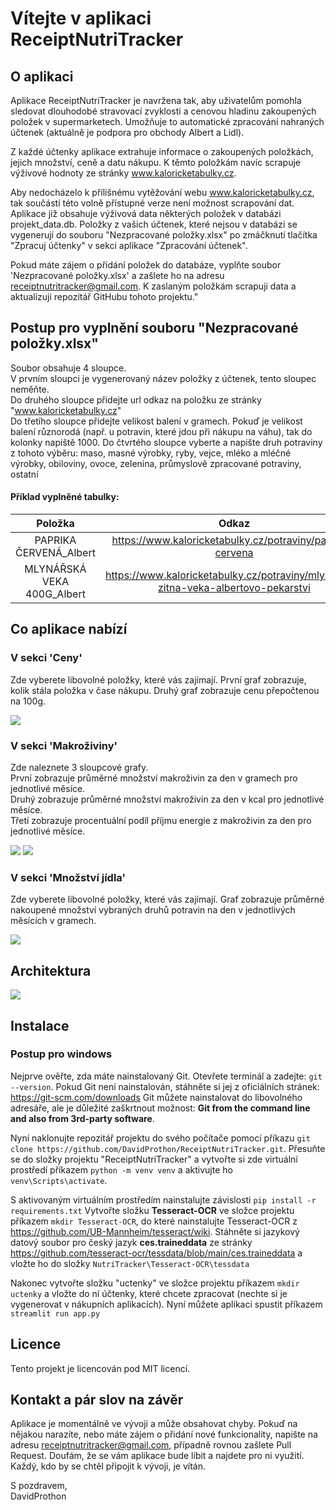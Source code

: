 
 # Vítejte v aplikaci ReceiptNutriTracker

 ## O aplikaci

Aplikace ReceiptNutriTracker je navržena tak, aby uživatelům pomohla sledovat dlouhodobé stravovací zvyklosti a cenovou hladinu zakoupených položek v supermarketech.
Umožňuje to automatické zpracování nahraných účtenek (aktuálně je podpora pro obchody Albert a Lidl).

Z každé účtenky aplikace extrahuje informace o zakoupených položkách, jejich množství, ceně a datu nákupu. K těmto položkám navíc scrapuje výživové hodnoty ze stránky www.kaloricketabulky.cz.

Aby nedocházelo k přílišnému vytěžování webu www.kaloricketabulky.cz, tak součástí této volně přístupné verze není možnost scrapování dat. Aplikace již obsahuje výživová data některých položek v databázi projekt_data.db. Položky z vašich účtenek, které nejsou v databázi se vygenerují do souboru "Nezpracované položky.xlsx" po zmáčknutí tlačítka "Zpracuj účtenky" v sekci aplikace "Zpracování účtenek". 

Pokud máte zájem o přidání položek do databáze, vyplňte soubor 'Nezpracované položky.xlsx' a zašlete ho na adresu receiptnutritracker@gmail.com. 
K zaslaným položkám scrapuji data a aktualizuji repozitář GitHubu tohoto projektu."

## Postup pro vyplnění souboru "Nezpracované položky.xlsx"
            
Soubor obsahuje 4 sloupce.             
V prvním sloupci je vygenerovaný název položky z účtenek, tento sloupec neměňte.           
Do druhého sloupce přidejte url odkaz na položku ze stránky "www.kaloricketabulky.cz"          
Do třetího sloupce přidejte velikost balení v gramech. Pokuď je velikost balení různorodá (např. u potravin, které jdou při nákupu na váhu), tak do kolonky napiště 1000.
Do čtvrtého sloupce vyberte a napište druh potraviny z tohoto výběru:
maso, masné výrobky, ryby, vejce, mléko a mléčné výrobky, obiloviny, ovoce, zelenina, průmyslově zpracované potraviny, ostatní

#### Příklad vyplněné tabulky:

| Položka                    | Odkaz                                                                              | Velikost_balení  | Druh_potraviny  |
| :-------------------------:| :---------------------------------------------------------------------------------:| :---------------:| :-------------: |
| PAPRIKA ČERVENÁ_Albert     | https://www.kaloricketabulky.cz/potraviny/paprika-cervena                          | 1000             |  zelenina       |
| MLYNÁŘSKÁ VEKA 400G_Albert | https://www.kaloricketabulky.cz/potraviny/mlynarska-zitna-veka-albertovo-pekarstvi | 400              |  obiloviny      |


## Co aplikace nabízí
### V sekci 'Ceny'

Zde vyberete libovolné položky, které vás zajímají.
První graf zobrazuje, kolik stála položka v čase nákupu.
Druhý graf zobrazuje cenu přepočtenou na 100g.
        
![](./images/prices.png)         

### V sekci 'Makroživiny' 

Zde naleznete 3 sloupcové grafy.           
První zobrazuje průměrné množství makroživin za den v gramech pro jednotlivé měsíce.            
Druhý zobrazuje průměrné množství makroživin za den v kcal pro jednotlivé měsíce.            
Třetí zobrazuje procentuální podíl příjmu energie z makroživin za den pro jednotlivé měsíce.

![](./images/macronutriens_1.png)
![](./images/macronutriens_2.png)

### V sekci 'Množství jídla' 
   
Zde vyberete libovolné položky, které vás zajímají.
Graf zobrazuje průměrné nakoupené množství vybraných druhů potravin na den v jednotlivých měsících v gramech.         

![](./images/amount_of_food.png)

## Architektura
![](./architecture/architecture.png)

## Instalace

### Postup pro windows
Nejprve ověřte, zda máte nainstalovaný Git. Otevřete terminál a zadejte: `git --version`.
Pokud Git není nainstalován, stáhněte si jej z oficiálních stránek: https://git-scm.com/downloads
Git můžete nainstalovat do libovolného adresáře, ale je důležité zaškrtnout možnost: **Git from the command line and also from 3rd-party software**.

Nyní naklonujte repozitář projektu do svého počítače pomocí příkazu `git clone https://github.com/DavidProthon/ReceiptNutriTracker.git`. 
Přesuňte se do složky projektu "ReceiptNutriTracker" a vytvořte si zde virtuální prostředí příkazem `python -m venv venv` a aktivujte ho `venv\Scripts\activate`.

S aktivovaným virtuálním prostředím nainstalujte závislosti `pip install -r requirements.txt` 
Vytvořte složku **Tesseract-OCR** ve složce projektu příkazem `mkdir Tesseract-OCR`, do které nainstalujte Tesseract-OCR z https://github.com/UB-Mannheim/tesseract/wiki.
Stáhněte si jazykový datový soubor pro český jazyk **ces.traineddata** ze stránky https://github.com/tesseract-ocr/tessdata/blob/main/ces.traineddata
a vložte ho do složky `NutriTracker\Tesseract-OCR\tessdata`

Nakonec vytvořte složku "uctenky" ve složce projektu příkazem `mkdir uctenky` a vložte do ní účtenky, které chcete zpracovat (nechte si je vygenerovat v nákupních aplikacích).
Nyní můžete aplikaci spustit příkazem `streamlit run app.py`

## Licence

Tento projekt je licencován pod MIT licencí.
 
## Kontakt a pár slov na závěr

Aplikace je momentálně ve vývoji a může obsahovat chyby.
Pokuď na nějakou narazíte, nebo máte zájem o přidání nové funkcionality, napište na adresu receiptnutritracker@gmail.com, případně rovnou zašlete Pull Request.
Doufám, že se vám aplikace bude líbit a najdete pro ni využití.
Každý, kdo by se chtěl připojit k vývoji, je vítán.

S pozdravem,            
DavidProthon    
